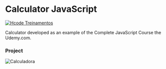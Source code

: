 # Calculator JavaScript

[![Hcode Treinamentos](https://www.hcode.com.br/res/img/hcode-200x100.png)](https://www.hcode.com.br)

Calculator developed as an example of the Complete JavaScript Course the Udemy.com.

### Project

![Calculadora](https://firebasestorage.googleapis.com/v0/b/hcode-com-br.appspot.com/o/calculadora-hcode.jpg?alt=media&token=5406aa3f-b965-401c-9b4e-654609c78b33)
